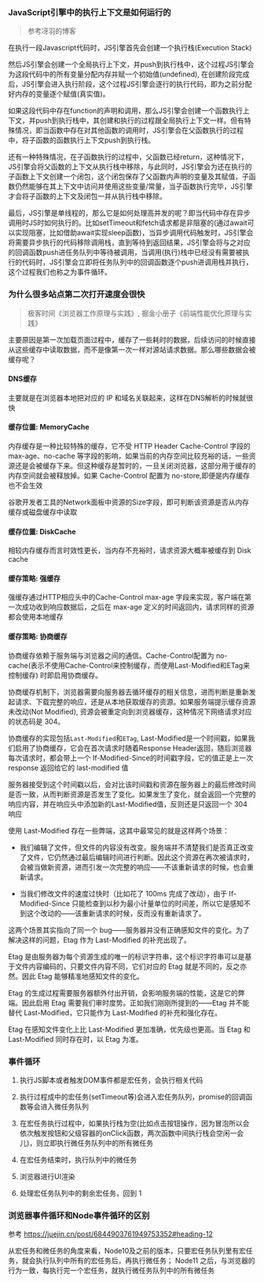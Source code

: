 ### JavaScript引擎中的执行上下文是如何运行的
> 参考冴羽的博客

在执行一段Javascript代码时，JS引擎首先会创建一个执行栈(Execution Stack)

然后JS引擎会创建一个全局执行上下文，并push到执行栈中，这个过程JS引擎会为这段代码中的所有变量分配内存并赋一个初始值(undefined), 在创建阶段完成后，JS引擎会进入执行阶段，这个过程JS引擎会逐行的执行代码，即为之前分配好内存的变量逐个赋值(真实值)。

如果这段代码中存在function的声明和调用，那么JS引擎会创建一个函数执行上下文，并push到执行栈中，其创建和执行的过程跟全局执行上下文一样。但有特殊情况，即当函数中存在对其他函数的调用时，JS引擎会在父函数执行的过程中，将子函数的函数执行上下文push到执行栈。

还有一种特殊情况，在子函数执行的过程中，父函数已经return，这种情况下，JS引擎会将父函数的上下文从执行栈中移除，与此同时，JS引擎会为还在执行的子函数上下文创建一个闭包，这个闭包保存了父函数内声明的变量及其赋值，子函数仍然能够在其上下文中访问并使用这些变量/常量，当子函数执行完毕，JS引擎才会将子函数的上下文及闭包一并从执行栈中移除。

最后，JS引擎是单线程的，那么它是如何处理高并发的呢？即当代码中存在异步调用时JS时如何执行的。比如setTimeout和fetch请求都是非阻塞的(通过await可以实现阻塞，比如借助await实现sleep函数)，当异步调用代码触发时，JS引擎会将需要异步执行的代码移除调用栈，直到等待到返回结果，JS引擎会将与之对应的回调函数push进任务队列中等待被调用，当调用(执行)栈中已经没有需要被执行的代码时，JS引擎会立即将任务队列中的回调函数逐个push进调用栈并执行，这个过程我们也称之为事件循环。

### 为什么很多站点第二次打开速度会很快
> 极客时间《浏览器工作原理与实践》, 掘金小册子《前端性能优化原理与实践》

主要原因是第一次加载页面过程中，缓存了一些耗时的数据，后续访问的时候直接从这些缓存中读取数据，而不是像第一次一样对源站请求数据。那么哪些数据会被缓存呢？

#### DNS缓存
主要就是在浏览器本地把对应的 IP 和域名关联起来，这样在DNS解析的时候就很快

#### 缓存位置: MemoryCache
内存缓存是一种比较特殊的缓存，它不受 HTTP Header Cache-Control 字段的max-age、no-cache 等字段的影响，如果当前的内存空间比较充裕的话，一些资源还是会被缓存下来。但这种缓存是暂时的，一旦关闭浏览器，这部分用于缓存的内存空间就会被释放掉。如果 Cache-Control 配置为 no-store,即便是内存缓存也不会生效

谷歌开发者工具的Network面板中资源的Size字段，即可判断该资源是否从内存缓存或磁盘缓存中读取

#### 缓存位置: DiskCache
相较内存缓存而言时效性更长，当内存不充裕时，请求资源大概率被缓存到 Disk cache

#### 缓存策略: 强缓存
强缓存通过HTTP相应头中的Cache-Control max-age 字段来实现，客户端在第一次成功收到响应数据后，之后在 max-age 定义的时间返回内，请求同样的资源都会使用本地缓存

#### 缓存策略: 协商缓存
协商缓存依赖于服务端与浏览器之间的通信。Cache-Control配置为 no-cache(表示不使用Cache-Control来控制缓存，而使用Last-Modified和ETag来控制缓存) 时即启用协商缓存。

协商缓存机制下，浏览器需要向服务器去循环缓存的相关信息，进而判断是重新发起请求、下载完整的响应，还是从本地获取缓存的资源。如果服务端提示缓存资源未改动(Not Modified), 资源会被重定向到浏览器缓存，这种情况下网络请求对应的状态码是 304。

协商缓存的实现包括`Last-Modified`和`ETag`, Last-Modified是一个时间戳，如果我们启用了协商缓存，它会在首次请求时随着Response Header返回，随后浏览器每次请求时，都会带上一个 If-Modified-Since的时间戳字段，它的值正是上一次 response 返回给它的 last-modified 值

服务器接受到这个时间戳以后，会对比该时间戳和资源在服务器上的最后修改时间是否一致，从而判断资源是否发生了变化。如果发生了变化，就会返回一个完整的响应内容，并在响应头中添加新的Last-Modified值，反则还是只返回一个 304 响应

使用 Last-Modified 存在一些弊端，这其中最常见的就是这样两个场景：

* 我们编辑了文件，但文件的内容没有改变。服务端并不清楚我们是否真正改变了文件，它仍然通过最后编辑时间进行判断。因此这个资源在再次被请求时，会被当做新资源，进而引发一次完整的响应——不该重新请求的时候，也会重新请求。

* 当我们修改文件的速度过快时（比如花了 100ms 完成了改动），由于 If-Modified-Since 只能检查到以秒为最小计量单位的时间差，所以它是感知不到这个改动的——该重新请求的时候，反而没有重新请求了。

这两个场景其实指向了同一个 bug——服务器并没有正确感知文件的变化。为了解决这样的问题，Etag 作为 Last-Modified 的补充出现了。

Etag 是由服务器为每个资源生成的唯一的标识字符串，这个标识字符串可以是基于文件内容编码的，只要文件内容不同，它们对应的 Etag 就是不同的，反之亦然。因此 Etag 能够精准地感知文件的变化。

Etag 的生成过程需要服务器额外付出开销，会影响服务端的性能，这是它的弊端。因此启用 Etag 需要我们审时度势。正如我们刚刚所提到的——Etag 并不能替代 Last-Modified，它只能作为 Last-Modified 的补充和强化存在。

Etag 在感知文件变化上比 Last-Modified 更加准确，优先级也更高。当 Etag 和 Last-Modified 同时存在时，以 Etag 为准。

### 事件循环
1. 执行JS脚本或者触发DOM事件都是宏任务，会执行相关代码
2. 执行过程成中的宏任务(setTimeout等)会进入宏任务队列，promise的回调函数等会进入微任务队列

3. 在宏任务执行过程中，如果执行栈为空(比如点击按钮操作，因为冒泡所以会依次触发按钮和父级容器的onClick函数，两次函数中间执行栈会空闲一会儿)，则立即执行微任务队列中的所有微任务

4. 在宏任务结束时，执行队列中的微任务

5. 浏览器进行UI渲染

6. 处理宏任务队列中的剩余宏任务，回到 1

### 浏览器事件循环和Node事件循环的区别
参考 https://juejin.cn/post/6844903761949753352#heading-12

从宏任务和微任务的角度来看，Node10及之前的版本，只要宏任务队列里有宏任务，就会执行队列中所有的宏任务后，再执行微任务； Node11 之后，与浏览器的行为一致，每执行完一个宏任务，就执行微任务队列中的所有微任务